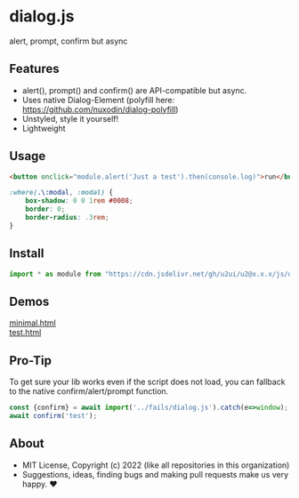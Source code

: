 # dialog.js
alert, prompt, confirm but async

## Features

- alert(), prompt() and confirm() are API-compatible but async.
- Uses native Dialog-Element (polyfill here: https://github.com/nuxodin/dialog-polyfill)
- Unstyled, style it yourself!
- Lightweight

## Usage

```html
<button onclick="module.alert('Just a test').then(console.log)">run</button>
```

```css
:where(.\:modal, :modal) {
    box-shadow: 0 0 1rem #0008;
    border: 0;
    border-radius: .3rem;
}
```

## Install

```js
import * as module from "https://cdn.jsdelivr.net/gh/u2ui/u2@x.x.x/js/dialog/dialog.min.js"
```

## Demos

[minimal.html](http://gcdn.li/u2ui/u2@main/js/dialog/tests/minimal.html)  
[test.html](http://gcdn.li/u2ui/u2@main/js/dialog/tests/test.html)  

## Pro-Tip

To get sure your lib works even if the script does not load, you can fallback to the native confirm/alert/prompt function.

```js
const {confirm} = await import('../fails/dialog.js').catch(e=>window);
await confirm('test');
```

## About

- MIT License, Copyright (c) 2022 <u2> (like all repositories in this organization) <br>
- Suggestions, ideas, finding bugs and making pull requests make us very happy. ♥

